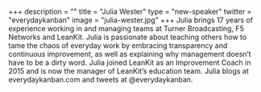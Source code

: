 +++
description = ""
title = "Julia Wester"
type = "new-speaker"
twitter = "everydaykanban"
image = "julia-wester.jpg"
+++
Julia brings 17 years of experience working in and managing teams at Turner Broadcasting, F5 Networks and LeanKit. Julia is passionate about teaching others how to tame the chaos of everyday work by embracing transparency and continuous improvement, as well as explaining why management doesn’t have to be a dirty word. Julia joined LeanKit as an Improvement Coach in 2015 and is now the manager of LeanKit’s education team. Julia blogs at everydaykanban.com and tweets at @everydaykanban.